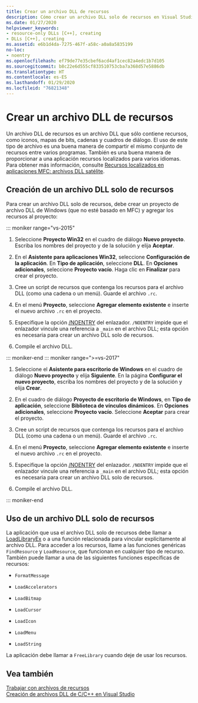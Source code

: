 ```yaml
---
title: Crear un archivo DLL de recursos
description: Cómo crear un archivo DLL solo de recursos en Visual Studio.
ms.date: 01/27/2020
helpviewer_keywords:
- resource-only DLLs [C++], creating
- DLLs [C++], creating
ms.assetid: e6b1d4da-7275-467f-a58c-a0a8a5835199
no-loc:
- noentry
ms.openlocfilehash: ef79de77e35cbef6acd4af1cec82a4edc1b7d105
ms.sourcegitcommit: b8c22e6d555cf833510753cba7a368d57e5886db
ms.translationtype: HT
ms.contentlocale: es-ES
ms.lasthandoff: 01/29/2020
ms.locfileid: "76821348"
---
```

# <a name="creating-a-resource-only-dll"></a>Crear un archivo DLL de recursos

Un archivo DLL de recursos es un archivo DLL que sólo contiene recursos, como iconos, mapas de bits, cadenas y cuadros de diálogo. El uso de este tipo de archivo es una buena manera de compartir el mismo conjunto de recursos entre varios programas. También es una buena manera de proporcionar a una aplicación recursos localizados para varios idiomas. Para obtener más información, consulte [Recursos localizados en aplicaciones MFC: archivos DLL satélite](localized-resources-in-mfc-applications-satellite-dlls.md).

## <a name="create-a-resource-only-dll"></a>Creación de un archivo DLL solo de recursos

Para crear un archivo DLL solo de recursos, debe crear un proyecto de archivo DLL de Windows (que no esté basado en MFC) y agregar los recursos al proyecto:

::: moniker range="vs-2015"

1. Seleccione **Proyecto Win32** en el cuadro de diálogo **Nuevo proyecto**. Escriba los nombres del proyecto y de la solución y elija **Aceptar**.

1. En el **Asistente para aplicaciones Win32**, seleccione **Configuración de la aplicación**. En **Tipo de aplicación**, seleccione **DLL**. En **Opciones adicionales**, seleccione **Proyecto vacío**. Haga clic en **Finalizar** para crear el proyecto.

1. Cree un script de recursos que contenga los recursos para el archivo DLL (como una cadena o un menú). Guarde el archivo `.rc`.

1. En el menú **Proyecto**, seleccione **Agregar elemento existente** e inserte el nuevo archivo `.rc` en el proyecto.

1. Especifique la opción [/NOENTRY](reference/noentry-no-entry-point.md) del enlazador. `/NOENTRY` impide que el enlazador vincule una referencia a `_main` en el archivo DLL; esta opción es necesaria para crear un archivo DLL solo de recursos.

1. Compile el archivo DLL.

::: moniker-end
::: moniker range=">=vs-2017"

1. Seleccione el **Asistente para escritorio de Windows** en el cuadro de diálogo **Nuevo proyecto** y elija **Siguiente**. En la página **Configurar el nuevo proyecto**, escriba los nombres del proyecto y de la solución y elija **Crear**.

1. En el cuadro de diálogo **Proyecto de escritorio de Windows**, en **Tipo de aplicación**, seleccione **Biblioteca de vínculos dinámicos**. En **Opciones adicionales**, seleccione **Proyecto vacío**. Seleccione **Aceptar** para crear el proyecto.

1. Cree un script de recursos que contenga los recursos para el archivo DLL (como una cadena o un menú). Guarde el archivo `.rc`.

1. En el menú **Proyecto**, seleccione **Agregar elemento existente** e inserte el nuevo archivo `.rc` en el proyecto.

1. Especifique la opción [/NOENTRY](reference/noentry-no-entry-point.md) del enlazador. `/NOENTRY` impide que el enlazador vincule una referencia a `_main` en el archivo DLL; esta opción es necesaria para crear un archivo DLL solo de recursos.

1. Compile el archivo DLL.

::: moniker-end

## <a name="use-a-resource-only-dll"></a>Uso de un archivo DLL solo de recursos

La aplicación que usa el archivo DLL solo de recursos debe llamar a [LoadLibraryEx](loadlibrary-and-afxloadlibrary.md) o a una función relacionada para vincular explícitamente al archivo DLL. Para acceder a los recursos, llame a las funciones genéricas `FindResource` y `LoadResource`, que funcionan en cualquier tipo de recurso. También puede llamar a una de las siguientes funciones específicas de recursos:

- `FormatMessage`

- `LoadAccelerators`

- `LoadBitmap`

- `LoadCursor`

- `LoadIcon`

- `LoadMenu`

- `LoadString`

La aplicación debe llamar a `FreeLibrary` cuando deje de usar los recursos.

## <a name="see-also"></a>Vea también

[Trabajar con archivos de recursos](../windows/working-with-resource-files.md)\
[Creación de archivos DLL de C/C++ en Visual Studio](dlls-in-visual-cpp.md)
